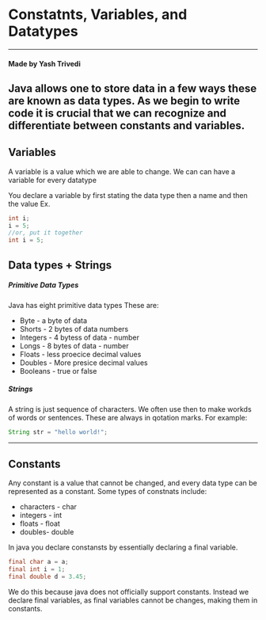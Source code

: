 # Constatnts, Variables, and Datatypes
---
#### Made by Yash Trivedi

Java allows one to store data in a few ways these are known as data types.
As we begin to write code it is crucial that we can recognize and differentiate between constants and variables.
---
## Variables
A variable is a value which we are able to change. We can can have a variable for every datatype

You declare a variable by first stating the data type then a name and then the value
Ex.
````java
int i;
i = 5;
//or, put it together
int i = 5;
````
## Data types + Strings
##### Primitive Data Types
Java has eight primitive data types
These are:
- Byte - a byte of data 
- Shorts - 2 bytes of data numbers
- Integers - 4 bytess of data - number
- Longs - 8 bytes of data - number
- Floats - less proecice decimal values
- Doubles - More presice decimal values
- Booleans - true or false
##### Strings
A string is just sequence of characters. We often use then to make workds of words or sentences.
These are always in qotation marks. For example:
````java
String str = "hello world!";
````
---
## Constants

Any constant is a value that cannot be changed, and every data type can be represented as a constant.
Some types of constnats include:
- characters - char
- integers - int
- floats - float
- doubles- double

In java you declare constansts by essentially declaring a final variable.
````java
final char a = a;
final int i = 1;
final double d = 3.45;
````
We do this because java  does not officially support constants. Instead we declare final variables, as final variables cannot be changes, making them in constants.
